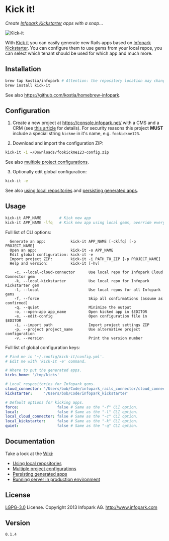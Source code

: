 # Kick it!

_Create_ [_Infopark Kickstarter_](https://dev.infopark.net/kickstarter) _apps_ _with_ _a_ _snap_...

![Kick-it](https://raw.github.com/kostia/kick-it/master/kick-it.png)

With [Kick it](https://github.com/infopark/kick-it) you can easily generate new Rails apps based on
[Infopark Kickstarter](https://dev.infopark.net/kickstarter).
You can configure them to use gems from your local repos,
you can select which tenant should be used for which app and much more.

## Installation

```bash
brew tap kostia/infopark # Attention: the repository location may change.
brew install kick-it
```
See also https://github.com/kostia/homebrew-infopark.

## Configuration

1. Create a new project at https://console.infopark.net/ with a CMS and a CRM (see [this article](https://dev.infopark.net/getting-started) for details).
For security reasons this project __MUST__ include a special string `kickme` in it's name, e.g. `fookickme123`.

2. Download and import the configuration ZIP:
```bash
kick-it -i ~/Downloads/fookickme123-config.zip
```
See also [multiple project configurations](https://github.com/infopark/kick-it/wiki/Multiple-project-configurations).

3. Optionally edit global configuration:
```bash
kick-it -e
```
See also [using local repositories](https://github.com/infopark/kick-it/wiki/Using-local-repositories) and [persisting generated apps](https://github.com/infopark/kick-it/wiki/Persisting-generated-apps).


## Usage

```bash
kick-it APP_NAME        # Kick new app
kick-it APP_NAME -lfq   # Kick new app using local gems, override everything without asking and be quite.
```

Full list of CLI options:
```
  Generate an app:           kick-it APP_NAME [-cklfq] [-p PROJECT_NAME]
  Open an app:               kick-it -o APP_NAME
  Edit global configuration: kick-it -e
  Import project ZIP:        kick-it -i PATH_TO_ZIP [-p PROJECT_NAME]
  Help and version:          kick-it [-hv]

    -c, --local-cloud-connector      Use local repo for Infopark Cloud Connector gem
    -k, --local-kickstarter          Use local repo for Infopark Kickstarter gem
    -l, --local                      Use local repos for all Infopark gems
    -f, --force                      Skip all confirmations (assume as confirmed)
    -q, --quiet                      Minimize the output
    -o, --open-app app_name          Open kicked app in $EDITOR
    -e, --edit-config                Open configuration file in $EDITOR
    -i, --import path                Import project settings ZIP
    -p, --project project_name       Use alternative project configuration
    -v, --version                    Print the version number
```

Full list of global configuration keys:
```yaml
# Find me in '~/.config/kick-it/config.yml'.
# Edit me with 'kick-it -e' command.

# Where to put the generated apps.
kicks_home: '/tmp/kicks'

# Local respositories for Infopark gems.
cloud_connector: '/Users/bob/Code/infopark_rails_connector/cloud_connector'
kickstarter:     '/Users/bob/Code/infopark_kickstarter'

# Default options for kicking apps.
force:                 false # Same as the "-f" CLI option.
local:                 false # Same as the "-l" CLI option.
local_cloud_connector: false # Same as the "-c" CLI option.
local_kickstarter:     false # Same as the "-k" CLI option.
quiet:                 false # Same as the "-q" CLI option.
```

## Documentation

Take a look at the [Wiki](https://github.com/infopark/kick-it/wiki):

* [Using local repositories](https://github.com/infopark/kick-it/wiki/Using-local-repositories)
* [Multiple project configurations](https://github.com/infopark/kick-it/wiki/Multiple-project-configurations)
* [Persisting generated apps](https://github.com/infopark/kick-it/wiki/Persisting-generated-apps)
* [Running server in production environment](https://github.com/infopark/kick-it/wiki/Running-server-in-production-environment)

## License

[LGPG-3.0](http://www.gnu.org/licenses/lgpl-3.0.html) License.
Copyright 2013 Infopark AG.
http://www.infopark.com

## Version

`0.1.4`
